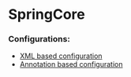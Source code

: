 # SpringCore

### Configurations:
* [XML based configuration](https://github.com/Valzavator/SpringCore/tree/master/src/main/java/com/gmail/maxsvynarchuk/xml)
* [Annotation based configuration](https://github.com/Valzavator/SpringCore/tree/master/src/main/java/com/gmail/maxsvynarchuk/annotation)
